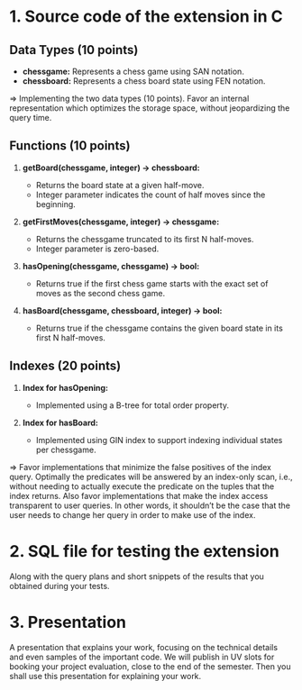 # 1. Source code of the extension in C

## Data Types (10 points)
- **chessgame:** Represents a chess game using SAN notation.
- **chessboard:** Represents a chess board state using FEN notation.

=> Implementing the two data types (10 points). Favor an internal representation which optimizes the storage space, without jeopardizing the query time.

## Functions (10 points)
1. **getBoard(chessgame, integer) -> chessboard:**
   - Returns the board state at a given half-move.
   - Integer parameter indicates the count of half moves since the beginning.

2. **getFirstMoves(chessgame, integer) -> chessgame:**
   - Returns the chessgame truncated to its first N half-moves.
   - Integer parameter is zero-based.

3. **hasOpening(chessgame, chessgame) -> bool:**
   - Returns true if the first chess game starts with the exact set of moves as the second chess game.

4. **hasBoard(chessgame, chessboard, integer) -> bool:**
   - Returns true if the chessgame contains the given board state in its first N half-moves.

## Indexes (20 points)
1. **Index for hasOpening:**
   - Implemented using a B-tree for total order property.

2. **Index for hasBoard:**
   - Implemented using GIN index to support indexing individual states per chessgame.

=>  Favor implementations that minimize the false positives of the index query. Optimally the predicates will be answered by an index-only scan, i.e., without needing to actually execute the predicate on the tuples that the index returns. Also favor implementations that make the index access transparent to user queries. In other words, it shouldn’t be the case that the user needs to change her query in order to make use of the index.

# 2. SQL file for testing the extension
Along with the query plans and short snippets of the results that you obtained during your tests.

# 3. Presentation
A presentation that explains your work, focusing on the technical details and even samples of the important code. We will publish in UV slots for booking your project evaluation, close to the end of the semester. Then you shall use this presentation for explaining your work.